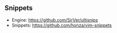 

Snippets
--------
* Engine: https://github.com/SirVer/ultisnips
* Snippets: https://github.com/honza/vim-snippets

